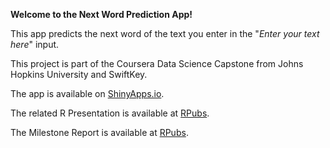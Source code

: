 
**Welcome to the Next Word Prediction App!**


This app predicts the next word of the text you enter in the "*Enter your text here*" input. 

This project is part of the Coursera Data Science Capstone from Johns Hopkins University and SwiftKey.

The app is available on [ShinyApps.io](https://stephaniecnvs.shinyapps.io/Next_Word_Prediction/).   

The related R Presentation is available at [RPubs](http://rpubs.com/Stephaniecnvs/Next-word-prediction-app).  

The Milestone Report is available at [RPubs](http://rpubs.com/Stephaniecnvs/NLP-milestone-report).
